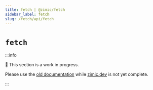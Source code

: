 ```yaml
---
title: fetch | @zimic/fetch
sidebar_label: fetch
slug: /fetch/api/fetch
---
```


# `fetch`

:::info

🚧 This section is a work in progress.

Please use the [old documentation](https://github.com/zimicjs/zimic/wiki) while [zimic.dev](https://zimic.dev) is not
yet complete.

:::
